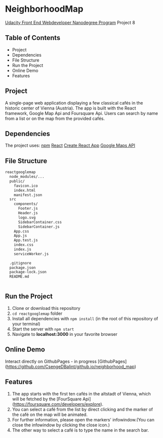 # NeighborhoodMap
[Udacity Front End Webdeveloper Nanodegree Program](https://eu.udacity.com/course/front-end-web-developer-nanodegree--nd001) Project 8

## Table of Contents
  
* Project
* Dependencies
* File Structure
* Run the Project
* Online Demo
* Features

## Project

A single-page web application displaying a few classical cafés in the historic center of Vienna (Austria). The app is built with the React framework, Google Map Api and Foursquare Api.
Users can search by name from a list or on the map from the provided cafés.


## Dependencies 

 The project uses:
	[npm](https://www.npmjs.com/)
    [React](https://reactjs.org/)
    [Create React App](https://github.com/facebook/create-react-app)
    [Google Maps API](https://developers.google.com/maps/documentation/)

## File Structure
```sh
reactgooglemap
  node_modules/...
  public/
    favicon.ico
    index.html
    manifest.json
  src
    components/
      Footer.js
      Header.js
      logo.svg
      SidebarContainer.css
      SidebarContainer.js
    App.css
    App.js
    App.test.js
    index.css
    index.js
    serviceWorker.js
    
  .gitignore
  package.json
  package-lock.json
  README.md
  
```
  

## Run the Project

 1.  Clone or download this repository
 2.  `cd reactgooglemap` folder
 3.  Install all dependencies with `npm install` (in the root of this repository of your terminal)
 4.  Start the server with  `npm start`
 5.  Navigate to **localhost:3000** in your favorite browser

## Online Demo
Interact directly on GithubPages - in progress
[GithubPages] (https://github.com/CsengeDBalint/github.io/neighborhood_map)

## Features
 1.  The app starts with the first ten cafés in the altstadt of Vienna, which will be fetched by the [FourSquare Api] (https://foursquare.com/developers/explore).
 2.  You can select a café from the list by direct clicking and the marker of the café on the map will be animated.
 3.  For further information, please open the markers' infowindow.(You can close the infowindow by clicking the close icon.)
 4.  The other way to select a café is to type the name in the search bar.